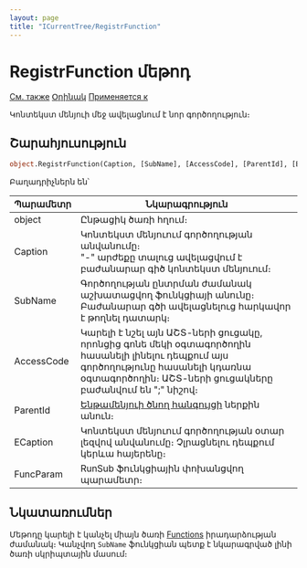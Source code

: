 ```yaml
---
layout: page
title: "ICurrentTree/RegistrFunction"
---
```



# RegistrFunction մեթոդ
[См. также](RegistrNode.md) [Օրինակ](../../Examples/E_ICurrentTree_RegistrFunction.html) [Применяется к](../ICurrentTree.md)

Կոնտեկստ մենյուի մեջ ավելացնում է նոր գործողություն։

## Շարահյուսություն

``` vb
object.RegistrFunction(Caption, [SubName], [AccessCode], [ParentId], [ECaption], [FuncParam])
```

Բաղադրիչներն են՝


| Պարամետր | Նկարագրություն |
|--|--|
| object |  Ընթացիկ ծառի հղում։|
| Caption|Կոնտեկստ մենյուում գործողության անվանումը։ <br/> "-" արժեքը տալուց ավելացվում է բաժանարար գիծ կոնտեկստ մենյուում։ |
| SubName | Գործողության ընտրման ժամանակ աշխատացվող ֆունկցիայի անունը։ Բաժանարար գծի ավելացնելուց հարկավոր է թողնել դատարկ։ |
| AccessCode | Կարելի է նշել այն ԱՇՏ-ների ցուցակը, որոնցից գոնե մեկի օգտագործողին հասանելի լինելու դեպքում այս գործողությունը հասանելի կդառնա օգտագործողին։ ԱՇՏ-ների ցուցակները բաժանվում են ";" նիշով։ |
| ParentId | [Ենթամենյուի ծնող հանգույցի](RegistrNode.html) ներքին անուն։  |
| ЕCaption |Կոնտեկստ մենյուում գործողության օտար լեզվով անվանումը։ Չլրացնելու դեպքում կերևա հայերենը։|
| FuncParam |  RunSub ֆունկցիային փոխանցվող պարամետր։ |



## Նկատառումներ

Մեթոդը կարելի է կանչել միայն ծառի  [Functions](../../ScriptProcs/FunctionsTree.html) իրադարձության ժամանակ։ Կանչվող `SubName` ֆունկցիան  պետք է նկարագրված լինի  ծառի սկրիպտային մասում։ 

